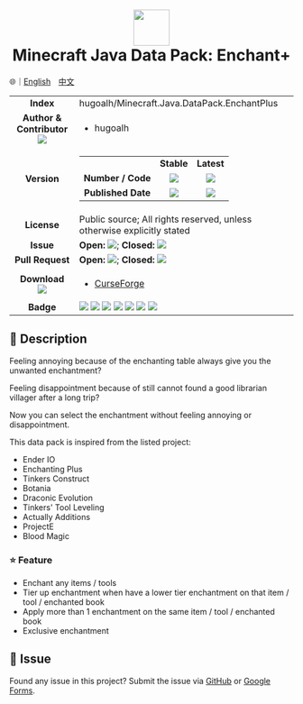 # <div align="center"><img src="https://i.imgur.com/4RWjQBi.png" height="64px;" /><br />Minecraft Java Data Pack: Enchant+</div>

🌐｜[English](./README.md)　[中文](./README.zh-hant.md)

<table>
  <tr>
    <td align="center"><b>Index</b></td>
    <td>hugoalh/Minecraft.Java.DataPack.EnchantPlus</td>
  </tr>
  <tr>
    <td align="center">
      <b>Author & Contributor</b><br />
      <img src="https://img.shields.io/github/contributors/hugoalh/Minecraft.Java.DataPack.EnchantPlus?color=000000&label=%20" />
    </td>
    <td><ul>
      <li>hugoalh</li>
    </ul></td>
  </tr>
  <tr>
    <td align="center"><b>Version</b></td>
    <td>
      <table>
        <tr align="center">
          <td></td>
          <td><b>Stable</b></td>
          <td><b>Latest</b></td>
        </tr>
        <tr align="center">
          <td><b>Number / Code</b></td>
          <td><img src="https://img.shields.io/github/release/hugoalh/Minecraft.Java.DataPack.EnchantPlus?color=000000&label=%20" /></td>
          <td><img src="https://img.shields.io/github/release/hugoalh/Minecraft.Java.DataPack.EnchantPlus?include_prereleases&color=000000&label=%20" /></td>
        </tr>
        <tr align="center">
          <td><b>Published Date</b></td>
          <td><img src="https://img.shields.io/github/release-date/hugoalh/Minecraft.Java.DataPack.EnchantPlus?color=000000&label=%20" /></td>
          <td><img src="https://img.shields.io/github/release-date-pre/hugoalh/Minecraft.Java.DataPack.EnchantPlus?color=000000&label=%20" /></td>
        </tr>
      </table>
    </td>
  </tr>
  <tr>
    <td align="center"><b>License</b></td>
    <td>Public source; All rights reserved, unless otherwise explicitly stated</td>
  </tr>
  <tr>
    <td align="center"><b>Issue</b></td>
    <td>
      <b>Open: </b><img src="https://img.shields.io/github/issues-raw/hugoalh/Minecraft.Java.DataPack.EnchantPlus?color=000000&label=%20" />; <b>Closed: </b><img src="https://img.shields.io/github/issues-closed-raw/hugoalh/Minecraft.Java.DataPack.EnchantPlus?color=000000&label=%20" />
    </td>
  </tr>
  <tr>
    <td align="center"><b>Pull Request</b></td>
    <td>
      <b>Open: </b><img src="https://img.shields.io/github/issues-pr-raw/hugoalh/Minecraft.Java.DataPack.EnchantPlus?color=000000&label=%20" />; <b>Closed: </b><img src="https://img.shields.io/github/issues-pr-closed-raw/hugoalh/Minecraft.Java.DataPack.EnchantPlus?color=000000&label=%20" />
    </td>
  </tr>
  <tr>
    <td align="center">
      <b>Download</b><br />
      <img src="https://img.shields.io/github/downloads/hugoalh/Minecraft.Java.DataPack.EnchantPlus/total?color=000000&label=%20" />
    </td>
    <td>
      <ul>
        <li><a href="https://www.curseforge.com/minecraft/customization/enchantplus">CurseForge</a></li>
      </ul>
    </td>
  </tr>
  <tr>
    <td align="center"><b>Badge</b></td>
    <td>
      <img src="https://img.shields.io/github/languages/count/hugoalh/Minecraft.Java.DataPack.EnchantPlus?logo=github" />
      <img src="https://img.shields.io/github/languages/top/hugoalh/Minecraft.Java.DataPack.EnchantPlus?logo=github" />
      <img src="https://img.shields.io/github/languages/code-size/hugoalh/Minecraft.Java.DataPack.EnchantPlus?logo=github" />
      <img src="https://img.shields.io/github/repo-size/hugoalh/Minecraft.Java.DataPack.EnchantPlus?logo=github" />
      <img src="https://img.shields.io/github/watchers/hugoalh/Minecraft.Java.DataPack.EnchantPlus?logo=github" />
      <img src="https://img.shields.io/github/stars/hugoalh/Minecraft.Java.DataPack.EnchantPlus?logo=github" />
      <img src="https://img.shields.io/github/forks/hugoalh/Minecraft.Java.DataPack.EnchantPlus?logo=github" />
    </td>
  </tr>
</table>

## 📜 Description

Feeling annoying because of the enchanting table always give you the unwanted enchantment?

Feeling disappointment because of still cannot found a good librarian villager after a long trip?

Now you can select the enchantment without feeling annoying or disappointment.

This data pack is inspired from the listed project:
- Ender IO
- Enchanting Plus
- Tinkers Construct
- Botania
- Draconic Evolution
- Tinkers' Tool Leveling
- Actually Additions
- ProjectE
- Blood Magic

### ⭐ Feature
- Enchant any items / tools
- Tier up enchantment when have a lower tier enchantment on that item / tool / enchanted book
- Apply more than 1 enchantment on the same item / tool / enchanted book
- Exclusive enchantment

## 🐛 Issue

Found any issue in this project? Submit the issue via [GitHub](https://github.com/hugoalh/Minecraft.Java.DataPack.EnchantPlus/issues) or [Google Forms](https://docs.google.com/forms/d/e/1FAIpQLSf7THj4zWMeT5vC4Hs3dx9nZLzUy0Tn7bS3unExHTw13g0ZuA/viewform?usp=sf_link).
